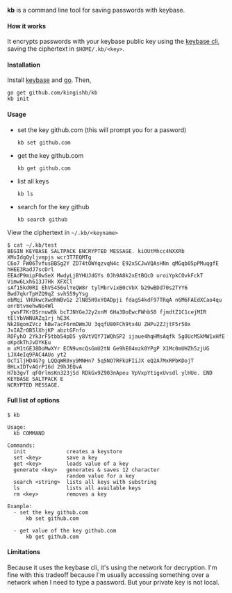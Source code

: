 
**kb** is a command line tool for saving passwords with keybase.

#### How it works

It encrypts passwords with your keybase public key using the [keybase
cli](https://keybase.io/docs/command_line), saving the ciphertext in `$HOME/.kb/<key>`.

#### Installation
Install [keybase](https://keybase.io/) and [go](https://golang.org/doc/install). Then,
```
go get github.com/kingishb/kb
kb init
```

#### Usage

* set the key github.com (this will prompt you for a pasword)
  ```text
  kb set github.com
  ```
* get the key github.com
  ```text
  kb get github.com
  ```
* list all keys
  ```text
  kb ls
  ```
* search for the key github
   ```text
   kb search github
   ```

View the ciphertext in `~/.kb/<keyname>` 
```text
$ cat ~/.kb/test
BEGIN KEYBASE SALTPACK ENCRYPTED MESSAGE. kiOUtMhcc4NXXRb XMxIdgQyljvmpjs wcr3T7EQMTg
C6o7 FW06TvfusBBSg2Y ZD74tOWYqzvqN4c E92x5CJwVQAsHNn qMGqb05pPMuqgfE hHEE3RadJ7scDrl
EEAdP9mipF0wSeX MwdyLjBYHUJdGYs 0Jh9A8k2xEtBQcD uroiYpkCOvkFckT Vimw6Lxh613J7Hk XFXCl
sAf15kd0RI EhVS456ulYeQW8r tylMbrvixB0cVbX b29wBDd70s2TYY6 Bwd7qkrTpHZQ9qZ svh559yYsg
ebMqi VHUkwcXwdhWBvGz 2lN85H9xYOADpji fdagS4kdF97TRqA n6M6FAEdXCao4qu onrBtvmehwNo4Wl
 ywsF7KrDSrnuwBk bcTJNYGeJ2y2xnM 6Ha3DoEwcFWhbS0 fjmdtZ1C1cejMIR tElYbVWNUAZq1rj hE3K
Nk28gomZVcz hBw7acF6rmDWmJU 3qqfU80FCh9tx4U ZHPu2ZJjtF5r50x JvIAZrOB5lXhjKP abztGFnfo
ROFyhO 2Yk3rF5tbb54pD5 y8VtVQY71WQhSP2 ijaue4hqHMsAqfk 5g0UcMSkMW1xHfE oKpdkThJvDYKEu
m xM1tGEJ8DoMwXYr ECN9vmcQsGmU2tN Ge9hE04mzk0YPgP X1Mc0mUHZh5zjUG iJX4eIq9PAC4AUo yt2
OcTiljHD4G7g LQQqWR0xy9MNHn7 5q5NO7RFkUFIiJX eQ2A7MxRPbKDojT BHLxIDTvAGrP16d 29hJEQvA
H7b3gvT qFOrlmsKn323jSd RDkGx9Z903nApeu VpVxpYtigxUvsdl ylHUe. END KEYBASE SALTPACK E
NCRYPTED MESSAGE.
```

#### Full list of options
```
$ kb

Usage:
  kb COMMAND

Commands:
  init             creates a keystore
  set <key>        save a key
  get <key>        loads value of a key
  generate <key>   generates & saves 12 character
                   random value for a key
  search <string>  lists all keys with substring
  ls               lists all available keys
  rm <key>         removes a key

Example:
  - set the key github.com
      kb set github.com

  - get value of the key github.com
      kb get github.com

```

#### Limitations
Because it uses the keybase cli, it's using the network for decryption.
I'm fine with this tradeoff because I'm usually accessing something over
a network when I need to type a password. But your private key is not local.
